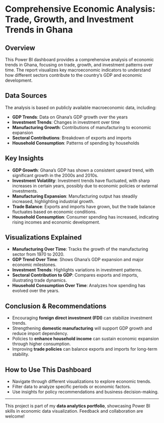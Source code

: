 # Comprehensive Economic Analysis: Trade, Growth, and Investment Trends in Ghana

## Overview
This Power BI dashboard provides a comprehensive analysis of economic trends in Ghana, focusing on trade, growth, and investment patterns over time. The report visualizes key macroeconomic indicators to understand how different sectors contribute to the country’s GDP and economic development.

## Data Sources
The analysis is based on publicly available macroeconomic data, including:
- **GDP Trends**: Data on Ghana’s GDP growth over the years
- **Investment Trends**: Changes in investment over time
- **Manufacturing Growth**: Contributions of manufacturing to economic expansion
- **Sectoral Contributions**: Breakdown of exports and imports
- **Household Consumption**: Patterns of spending by households

## Key Insights
- **GDP Growth**: Ghana’s GDP has shown a consistent upward trend, with significant growth in the 2000s and 2010s.
- **Investment Volatility**: Investment trends have fluctuated, with sharp increases in certain years, possibly due to economic policies or external investments.
- **Manufacturing Expansion**: Manufacturing output has steadily increased, highlighting industrial growth.
- **Trade Balance**: Exports and imports have grown, but the trade balance fluctuates based on economic conditions.
- **Household Consumption**: Consumer spending has increased, indicating rising incomes and economic development.

## Visualizations Explained
- **Manufacturing Over Time**: Tracks the growth of the manufacturing sector from 1970 to 2020.
- **GDP Trend Over Time**: Shows Ghana’s GDP expansion and major economic milestones.
- **Investment Trends**: Highlights variations in investment patterns.
- **Sectoral Contribution to GDP**: Compares exports and imports, illustrating trade dynamics.
- **Household Consumption Over Time**: Analyzes how spending has evolved over the years.

## Conclusion & Recommendations
- Encouraging **foreign direct investment (FDI)** can stabilize investment trends.
- Strengthening **domestic manufacturing** will support GDP growth and reduce import dependency.
- Policies to **enhance household income** can sustain economic expansion through higher consumption.
- Improving **trade policies** can balance exports and imports for long-term stability.

## How to Use This Dashboard
- Navigate through different visualizations to explore economic trends.
- Filter data to analyze specific periods or economic factors.
- Use insights for policy recommendations and business decision-making.

---
This project is part of my **data analytics portfolio**, showcasing Power BI skills in economic data visualization. Feedback and collaboration are welcome!

